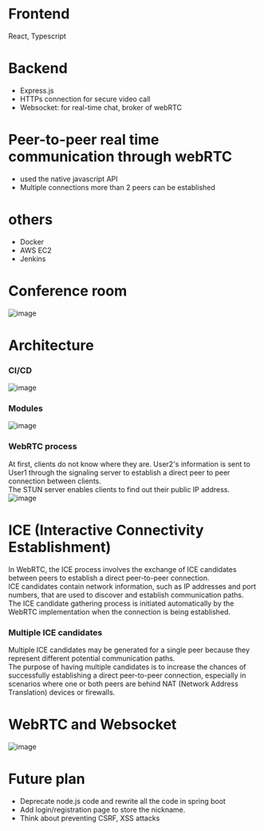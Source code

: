 # Frontend
React, Typescript
# Backend
- Express.js
- HTTPs connection for secure video call
- Websocket: for real-time chat, broker of webRTC
# Peer-to-peer real time communication through webRTC
- used the native javascript API
- Multiple connections more than 2 peers can be established
# others
- Docker
- AWS EC2
- Jenkins

# Conference room
![image](https://user-images.githubusercontent.com/67142421/205711740-6953fe9b-8180-4f71-ad41-c967d2c968e9.png)

# Architecture
### CI/CD
![image](https://github.com/vacu9708/video-conference/assets/67142421/95e6b781-56ac-488f-aaa3-82f98e556b06)<br>
### Modules
![image](https://github.com/vacu9708/video-conference/assets/67142421/13e663ee-e3cb-421e-93ef-4d89d6d7809b)<br>
### WebRTC process
At first, clients do not know where they are. User2's information is sent to User1 through the signaling server to establish a direct peer to peer connection between clients.<br>
The STUN server enables clients to find out their public IP address.<br>
![image](https://github.com/vacu9708/video-conference/assets/67142421/2b272e18-0118-4457-a3b6-61fcaaf16d12)

# ICE (Interactive Connectivity Establishment)
In WebRTC, the ICE process involves the exchange of ICE candidates between peers to establish a direct peer-to-peer connection.<br>
ICE candidates contain network information, such as IP addresses and port numbers, that are used to discover and establish communication paths.<br>
The ICE candidate gathering process is initiated automatically by the WebRTC implementation when the connection is being established.
### Multiple ICE candidates
Multiple ICE candidates may be generated for a single peer because they represent different potential communication paths.<br>
The purpose of having multiple candidates is to increase the chances of successfully establishing a direct peer-to-peer connection, especially in scenarios where one or both peers are behind NAT (Network Address Translation) devices or firewalls.

# WebRTC and Websocket
![image](https://github.com/vacu9708/video-conference/assets/67142421/ef40bb16-f8a0-4c98-8f1b-9b20d589bbac)

# Future plan
- Deprecate node.js code and rewrite all the code in spring boot
- Add login/registration page to store the nickname.
- Think about preventing CSRF, XSS attacks
